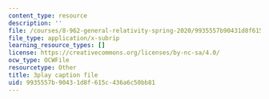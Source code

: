 ```yaml
---
content_type: resource
description: ''
file: /courses/8-962-general-relativity-spring-2020/9935557b90431d8f615c436a6c50bb81_PVYTNKZDHBo.srt
file_type: application/x-subrip
learning_resource_types: []
license: https://creativecommons.org/licenses/by-nc-sa/4.0/
ocw_type: OCWFile
resourcetype: Other
title: 3play caption file
uid: 9935557b-9043-1d8f-615c-436a6c50bb81
---
```


